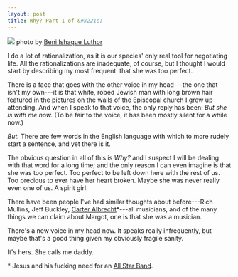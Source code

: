 ```yaml
---
layout: post
title: Why? Part 1 of &#x221e;
---
```


![]({{site.url}}/assets/2010/09/3578702739_b7f460533f.jpg)
<span class="small">photo by [Beni Ishaque Luthor](http://www.flickr.com/photos/b3ni/3578702739/)</span>

I do a lot of rationalization, as it is our species' only real tool for negotiating life. All the rationalizations are inadequate, of course, but I thought I would start by describing my most frequent: that she was too perfect. 

There is a face that goes with the other voice in my head---the one that isn't my own---it is that white, robed Jewish man with long brown hair featured in the pictures on the walls of the Episcopal church I grew up attending. And when I speak to that voice, the only reply has been: _But she is with me now._ (To be fair to the voice, it has been mostly silent for a while now.)

_But._ There are few words in the English language with which to more rudely start a sentence, and yet there is it. 

The obvious question in all of this is _Why?_ and I suspect I will be dealing with that word for a long time; and the only reason I can even imagine is that she was too perfect. Too perfect to be left down here with the rest of us. Too precious to ever have her heart broken. Maybe she was never really even one of us. A spirit girl.

There have been people I've had similar thoughts about before---Rich Mullins, Jeff Buckley, [Carter Albrecht](http://en.wikipedia.org/wiki/Carter_Albrecht)\*---all musicians, and of the many things we can claim about Margot, one is that she was a musician.

There's a new voice in my head now. It speaks really infrequently, but maybe that's a good thing given my obviously fragile sanity. 

It's hers. She calls me daddy.

<span class="small">* Jesus and his fucking need for an [All Star Band]({{site.url}}/2007/12/13/2403/).</span>
